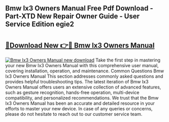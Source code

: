 ## Bmw Ix3 Owners Manual Free Pdf Download - Part-XTD New Repair Owner Guide - User Service Edition egie2

# <h2><a href="http://cf1487.oget.top/?id=Bmw+Ix3+Owners+Manual">🔗Download New 👉🔴 Bmw Ix3 Owners Manual</a></h2>

[![Bmw Ix3 Owners Manual new download](https://i.imgur.com/5g1atiW.png)](http://cf1487.oget.top/?id=Bmw+Ix3+Owners+Manual)
Take the first step in mastering your new Bmw Ix3 Owners Manual with this comprehensive user manual, covering installation, operation, and maintenance. Common Questions Bmw Ix3 Owners Manual This section addresses commonly asked questions and provides helpful troubleshooting tips. The latest iteration of Bmw Ix3 Owners Manual offers users an extensive collection of advanced features, such as gesture recognition, hands-free operation, multi-device compatibility, and personalized recommendations. We trust that the Bmw Ix3 Owners Manual has been an accurate and detailed resource in your efforts to master your new device. In case of any queries or concerns, please do not hesitate to reach out to our customer service team.
